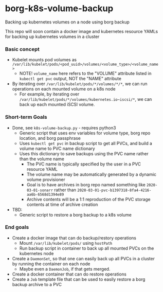 # borg-k8s-volume-backup
Backing up kubernetes volumes on a node using borg backup

This repo will soon contain a docker image and kubernetes resource YAMLs for backing up kubernetes volumes in a cluster

### Basic concept
- Kubelet mounts pod volumes as `/var/lib/kubelet/pods/<pod_uuid>/volumes/<volume_type>/<volume_name>`
  - NOTE! `volume_name` here refers to the "VOLUME" attribute listed in `kubectl get pvc` output, NOT the "NAME" attribute
- By iterating over `/var/lib/kubelet/pods/*/volumes/*/*`, we can run operations on each mounted volume on a k8s node
  - For example, by iterating over `/var/lib/kubelet/pods/*/volumes/kubernetes.io~iscsi/*`, we can back up each mounted iSCSI volume.

### Short-term Goals
- Done, see `k8s-volume-backup.py` - requires python3
  - Generic script that uses env variables for volume type, borg repo location, and borg passphrase
  - Uses `kubectl get pvc` in backup script to get all PVCs, and build a volume name to PVC name dictionary
  - Uses this dictionary to save backups using the PVC name rather than the volume name
    - The PVC name is typically specified by the user in a PVC resource YAML
    - The volume name may be automatically generated by a dynamic volume provisioner
    - Goal is to have archives in borg repo named something like `2020-03-01-sonarr` rather than `2020-03-01-pvc-b1397318-8fa4-4216-aa6b-6568d1394e89`
    - Archive contents will be a 1:1 reproduction of the PVC storage contents at time of archive creation
- TBD:
  - Generic script to restore a borg backup to a k8s volume

### End goals
- Create a docker image that can do backup/restory operations
  - Mount `/var/lib/kubelet/pods/` using `hostPath`
  - Run backup script in container to back up all mounted PVCs on the kubernetes node
- Create a `DaemonSet`, so that one can easily back up all PVCs in a cluster by running the container on each node
  - Maybe even a `DaemonJob`, if that gets merged.
- Create a docker container that can do restore operations
- Create a `Job` template file that can be used to easily restore a borg backup archive to a PVC
